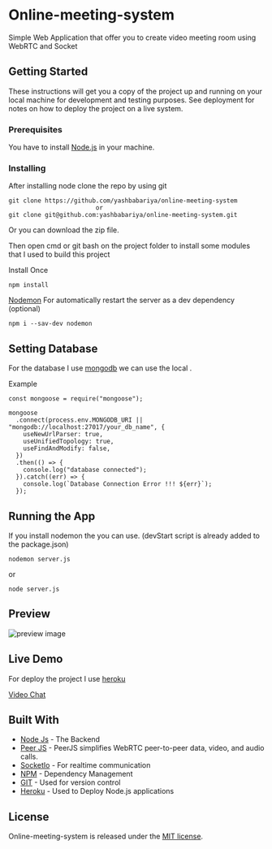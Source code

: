 # Online-meeting-system

Simple Web Application that offer you to create video meeting room using WebRTC and Socket

## Getting Started

These instructions will get you a copy of the project up and running on your local machine for development and testing purposes. See deployment for notes on how to deploy the project on a live system.

### Prerequisites

You have to install [Node.js](https://nodejs.org/en/) in your machine.

### Installing

After installing node clone the repo by using git

```
git clone https://github.com/yashbabariya/online-meeting-system
                        or
git clone git@github.com:yashbabariya/online-meeting-system.git
```

Or you can download the zip file.

Then open cmd or git bash on the project folder to install some modules that I used to build this project

Install Once

```
npm install
```

[Nodemon](https://www.npmjs.com/package/nodemon) For automatically restart the server as a dev dependency (optional)

```
npm i --sav-dev nodemon
```

## Setting Database

For the database I use [mongodb](https://www.mongodb.com/) we can use the local .

Example

```
const mongoose = require("mongoose");

mongoose
  .connect(process.env.MONGODB_URI || "mongodb://localhost:27017/your_db_name", {
    useNewUrlParser: true,
    useUnifiedTopology: true,
    useFindAndModify: false,
  })
  .then(() => {
    console.log("database connected");
  }).catch((err) => {
    console.log(`Database Connection Error !!! ${err}`);
  });
```

## Running the App

If you install nodemon the you can use. (devStart script is already added to the package.json)

```
nodemon server.js
```

or

```
node server.js
```

## Preview

<img src="preview/preview.gif" alt="preview image">

## Live Demo

For deploy the project I use [heroku](https://heroku.com)

[Video Chat](https://online-meeting-systems.herokuapp.com/)

## Built With

- [Node Js](https://nodejs.org/en/) - The Backend
- [Peer JS](https://peerjs.com/) - PeerJS simplifies WebRTC peer-to-peer data, video, and audio calls.
- [SocketIo](https://socket.io/) - For realtime communication
- [NPM](https://www.npmjs.com/) - Dependency Management
- [GIT](https://git-scm.com/) - Used for version control
- [Heroku](https://heroku.com) - Used to Deploy Node.js applications

## License

Online-meeting-system is released under the [MIT license](LICENSE.txt).

